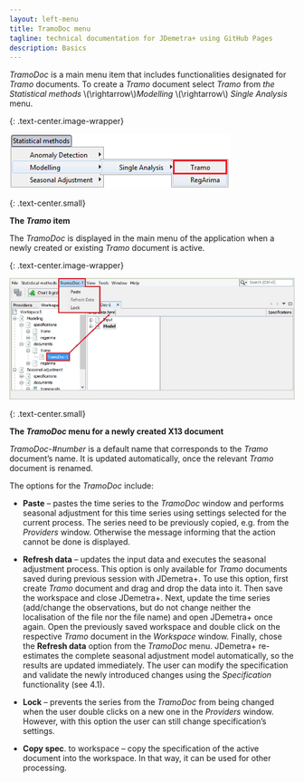 ```yaml
---
layout: left-menu
title: TramoDoc menu
tagline: technical documentation for JDemetra+ using GitHub Pages
description: Basics
---
```


*TramoDoc* is a main menu item that includes functionalities designated
for *Tramo* documents. To create a *Tramo* document select *Tramo* from
*the Statistical methods* \\(\rightarrow\\)*Modelling* \\(\rightarrow\\)
*Single Analysis* menu.

{: .text-center.image-wrapper}

![Text](/assets/img/reference-manual/manual/A_Ref57.jpg)

{: .text-center.small}

**The *Tramo* item**

The *TramoDoc* is displayed in the main menu of the application when a
newly created or existing *Tramo* document is active.

{: .text-center.image-wrapper}

![Text](/assets/img/reference-manual/manual/A_Ref58.jpg)

{: .text-center.small}

**The *TramoDoc* menu for a newly created X13 document**

*TramoDoc*-*\#number* is a default name that corresponds to the *Tramo*
document’s name. It is updated automatically, once the relevant *Tramo*
document is renamed.

The options for the *TramoDoc* include:

-   **Paste** – pastes the time series to the *TramoDoc* window and
    performs seasonal adjustment for this time series using settings
    selected for the current process. The series need to be previously
    copied, e.g. from the *Providers* window. Otherwise the message
    informing that the action cannot be done is displayed.

-   **Refresh data** – updates the input data and executes the seasonal
    adjustment process. This option is only available for *Tramo*
    documents saved during previous session with JDemetra+. To use this
    option, first create *Tramo* document and drag and drop the data
    into it. Then save the workspace and close JDemetra+. Next, update
    the time series (add/change the observations, but do not change
    neither the localisation of the file nor the file name) and open
    JDemetra+ once again. Open the previously saved workspace and double
    click on the respective *Tramo* document in the *Workspace* window.
    Finally, chose the **Refresh data** option from the *TramoDoc* menu.
    JDemetra+ re-estimates the complete seasonal adjustment model
    automatically, so the results are updated immediately. The user can
    modify the specification and validate the newly introduced changes
    using the *Specification* functionality (see 4.1).

-   **Lock** – prevents the series from the *TramoDoc* from being
    changed when the user double clicks on a new one in the *Providers*
    window. However, with this option the user can still change
    specification’s settings.

-   **Copy spec**. to workspace – copy the specification of the active
    document into the workspace. In that way, it can be used for other
    processing.